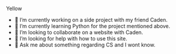 Yellow

- 🔭 I’m currently working on a side project with my friend Caden.
- 🌱 I’m currently learning Python for the project mentioned above. 
- 👯 I’m looking to collaborate on a website with Caden.
- 🤔 I’m looking for help with how to use this site. 
- 💬 Ask me about something regarding CS and I wont know. 

